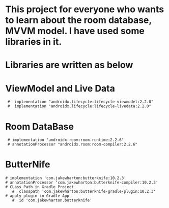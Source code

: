 # This project for everyone who wants to learn about the room database, MVVM model. I have used some libraries in it.
# Libraries are written  as below

  #  ViewModel and Live Data
     #  implementation "androidx.lifecycle:lifecycle-viewmodel:2.2.0"
     #  implementation "androidx.lifecycle:lifecycle-livedata:2.2.0"
 # Room DataBase
     # implementation "androidx.room:room-runtime:2.2.6"
     # annotationProcessor "androidx.room:room-compiler:2.2.6"
# ButterNife
    # implementation 'com.jakewharton:butterknife:10.2.3'
    # annotationProcessor 'com.jakewharton:butterknife-compiler:10.2.3'
    # CLass Path in Gradle Project
       #  classpath 'com.jakewharton:butterknife-gradle-plugin:10.2.3'
    # apply plugin in Gradle App
       #  id 'com.jakewharton.butterknife'
     
